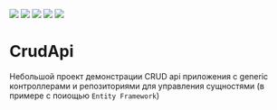 ![](https://img.shields.io/badge/Microsoft.AspNetCore.Authentication.JwtBearer-5.0.16-blueviolet)
![](https://img.shields.io/badge/Npgsql.EntityFrameworkCore.PostgreSQL-6.0.0-informational)
![](https://img.shields.io/badge/Swashbuckle.AspNetCore-5.6.3-blue)
![](https://img.shields.io/badge/InfoLog-1.0.2-blue)
![](https://img.shields.io/badge/Microsoft.IdentityModel.Tokens-6.17.0-blue)

# CrudApi

Небольшой проект демонстрации CRUD api приложения с generic контроллерами и репозиториями для управления сущностями (в примере с поиощью `Entity Framework`)
